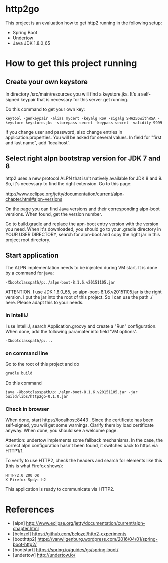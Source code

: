# http2go

This project is an evaluation how to get http2 running in the following setup:

* Spring Boot
* Undertow
* Java JDK 1.8.0_65

# How to get this project running

## Create your own keystore
In directory /src/main/resources you will find a keystore.jks. It's a self-signed
keypair that is necessary for this server get running.

Do this command to get your own key:
```
keytool -genkeypair -alias mycert -keyalg RSA -sigalg SHA256withRSA -keystore keystore.jks -storepass secret -keypass secret -validity 9999
```

If you change user and password, also change entries in application.properties.
You will be asked for several values. In field for "first and last name",
add 'localhost'.

## Select right alpn bootstrap version for JDK 7 and 8
http2 uses a new protocol ALPN that isn't natively available for JDK 8 and 9.
So, it's necessary to find the right extension. Go to this page:

http://www.eclipse.org/jetty/documentation/current/alpn-chapter.html#alpn-versions

On the page you can find Java versions and their corresponding alpn-boot
versions. When found, get the version number.

Go to build.gradle and replace the apn-boot entry version with the 
version you need. When it's downloaded, you should go to your .gradle 
directory in YOUR USER DIRECTORY, search for alpn-boot and copy the right
jar in this project root directory.

## Start application
The ALPN  implementation needs to be injected during VM start. It is done
by a command for java:

``` 
-Xbootclasspath/p:./alpn-boot-8.1.6.v20151105.jar
```

ATTENTION. I use JDK 1.8.0_65, so alpn-boot-8.1.6.v20151105.jar is the
right version. I put the jar into the root of this project. So I can use
 the path ./ here. Please adapt this to your needs.

### in IntelliJ
I use IntelliJ, search Application.groovy and create a "Run" configuration.
When done, add the following paramater into field 'VM options'. 
 
``` 
-Xbootclasspath/p:...
```

### on command line
Go to the root of this project and do

```
gradle build
```

Do this command

```
java -Xbootclasspath/p:./alpn-boot-8.1.6.v20151105.jar -jar build/libs/http2go-0.1.0.jar
```

### Check in browser
When done, start https://localhost:8443 . Since the certificate has been
self-signed, you will get some warnings. Clarify them by load certificate
anyway. When done, you should see a welcome page. 

Attention: undertow implements some fallback mechanisms. In the case, the correct alpn
configuration hasn't been found, it switches back to https via HTTP1/1.

To verify to use HTTP2, check the headers and search for elements like this (this is
what Firefox shows):

```
HTTP/2.0 200 OK
X-Firefox-Spdy: h2
```

This application is ready to communicate via HTTP2.

# References
* [alpn] http://www.eclipse.org/jetty/documentation/current/alpn-chapter.html
* [bclozel] https://github.com/bclozel/http2-experiments
* [boothttp2] https://vanwilgenburg.wordpress.com/2016/04/01/spring-boot-http2/
* [bootstart] https://spring.io/guides/gs/spring-boot/
* [undertow] http://undertow.io/
